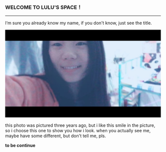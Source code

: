 ### WELCOME TO LULU'S SPACE！
---
I‘m sure you already know my name, if you don't know, just see the title.

<img src ="source/lu.jpg">

this photo was pictured three years ago, but i like this smile in the picture, so i choose this one to show you how i look. when you actually see me, maybe have some different, but don't tell me, pls.




**to be continue**

